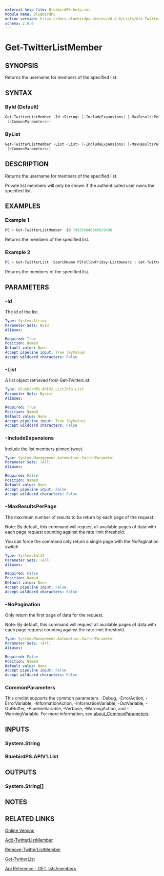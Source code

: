 ```yaml
---
external help file: BluebirdPS-help.xml
Module Name: BluebirdPS
online version: https://docs.bluebirdps.dev/en/v0.8.0/Lists/Get-TwitterListMember
schema: 2.0.0
---
```


# Get-TwitterListMember

## SYNOPSIS

Returns the username for members of the specified list.

## SYNTAX

### ById (Default)

```powershell
Get-TwitterListMember -Id <String> [-IncludeExpansions] [-MaxResultsPerPage <Int32>] [-NoPagination]
 [<CommonParameters>]
```

### ByList

```powershell
Get-TwitterListMember -List <List> [-IncludeExpansions] [-MaxResultsPerPage <Int32>] [-NoPagination]
 [<CommonParameters>]
```

## DESCRIPTION

Returns the username for members of the specified list.

Private list members will only be shown if the authenticated user owns the specified list.

## EXAMPLES

### Example 1

```powershell
PS > Get-TwitterListMember -Id 749356646665629696
```

Returns the members of the specified list.

### Example 2

```powershell
PS > Get-TwitterList -SearchName PSFollowFriday-ListOwners | Get-TwitterListMember | Format-Table -Property UserName,Name
```

Returns the members of the specified list.

## PARAMETERS

### -Id

The id of the list.

```yaml
Type: System.String
Parameter Sets: ById
Aliases:

Required: True
Position: Named
Default value: None
Accept pipeline input: True (ByValue)
Accept wildcard characters: False
```

### -List

A list object retrieved from Get-TwitterList.

```yaml
Type: BluebirdPS.APIV2.ListInfo.List
Parameter Sets: ByList
Aliases:

Required: True
Position: Named
Default value: None
Accept pipeline input: True (ByValue)
Accept wildcard characters: False
```

### -IncludeExpansions

Include the list members pinned tweet.

```yaml
Type: System.Management.Automation.SwitchParameter
Parameter Sets: (All)
Aliases:

Required: False
Position: Named
Default value: None
Accept pipeline input: False
Accept wildcard characters: False
```

### -MaxResultsPerPage

The maximum number of results to be return by each page of the request.

Note:
By default, this command will request all available pages of data with each page request counting against the rate limit threshold.

You can force the command only return a single page with the NoPagination switch.

```yaml
Type: System.Int32
Parameter Sets: (All)
Aliases:

Required: False
Position: Named
Default value: None
Accept pipeline input: False
Accept wildcard characters: False
```

### -NoPagination

Only return the first page of data for the request.

Note:
By default, this command will request all available pages of data with each page request counting against the rate limit threshold.

```yaml
Type: System.Management.Automation.SwitchParameter
Parameter Sets: (All)
Aliases:

Required: False
Position: Named
Default value: None
Accept pipeline input: False
Accept wildcard characters: False
```

### CommonParameters

This cmdlet supports the common parameters: -Debug, -ErrorAction, -ErrorVariable, -InformationAction, -InformationVariable, -OutVariable, -OutBuffer, -PipelineVariable, -Verbose, -WarningAction, and -WarningVariable. For more information, see [about_CommonParameters](http://go.microsoft.com/fwlink/?LinkID=113216).

## INPUTS

### System.String

### BluebirdPS.APIV1.List

## OUTPUTS

### System.String[]

## NOTES

## RELATED LINKS

[Online Version](https://docs.bluebirdps.dev/en/v0.8.0/Lists/Get-TwitterListMember)

[Add-TwitterListMember](https://docs.bluebirdps.dev/en/v0.8.0/Lists/Add-TwitterListMember)

[Remove-TwitterListMember](https://docs.bluebirdps.dev/en/v0.8.0/Lists/Remove-TwitterListMember)

[Get-TwitterList](https://docs.bluebirdps.dev/en/v0.8.0/Lists/Get-TwitterList)

[Api Reference - GET lists/members](https://developer.twitter.com/en/docs/twitter-api/v1/accounts-and-users/create-manage-lists/api-reference/get-lists-members)
